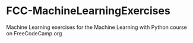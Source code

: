 # FCC-MachineLearningExercises
Machine Learning exercises for the Machine Learning with Python course on FreeCodeCamp.org
